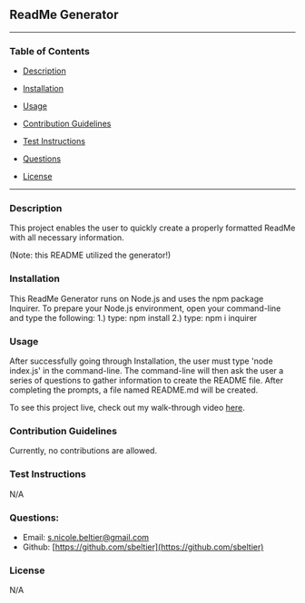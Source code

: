 ## ReadMe Generator

---

### Table of Contents
* [Description](#description)

* [Installation](#installation)

* [Usage](#usage)

* [Contribution Guidelines](#contribution-guidelines)

* [Test Instructions](#test-instructions)

* [Questions](#questions)

* [License](#license)

---

### Description
This project enables the user to quickly create a properly formatted ReadMe with all necessary information.

(Note: this README utilized the generator!)

### Installation
This ReadMe Generator runs on Node.js and uses the npm package Inquirer. To prepare your Node.js environment, open your command-line and type the following:
1.) type: npm install
2.) type: npm i inquirer


### Usage
After successfully going through Installation, the user must type 'node index.js' in the command-line. The command-line will then ask the user a series of questions to gather information to create the README file. After completing the prompts, a file named README.md will be created.


To see this project live, check out my walk-through video [here](https://drive.google.com/file/d/166qT4j2qpr4y_F2oVN6X7Q19g-9TDddl/view?usp=sharing).


### Contribution Guidelines
Currently, no contributions are allowed.

### Test Instructions
N/A

### Questions:

* Email: s.nicole.beltier@gmail.com
* Github: [https://github.com/sbeltier](https://github.com/sbeltier)


### License
N/A
